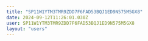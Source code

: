 ```yaml
---
title: "SP11W1YTM3TMR9ZDD7F6FAD53BQJ1ED9N575M5GX8"
date: 2024-09-12T11:26:01.030Z
user: SP11W1YTM3TMR9ZDD7F6FAD53BQJ1ED9N575M5GX8
layout: "users"
---
```

    